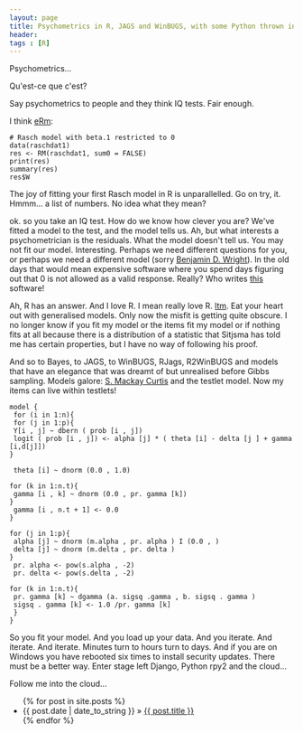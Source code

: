 ```yaml
---
layout: page
title: Psychometrics in R, JAGS and WinBUGS, with some Python thrown in... oh.. and it's in the cloud ...
header: 
tags : [R]
---
```


Psychometrics...

Qu'est-ce que c'est?

Say psychometrics to people and they think IQ tests. Fair enough.

I think <A href="http://cran.r-project.org/web/packages/eRm/eRm.pdf">eRm</A>:

    # Rasch model with beta.1 restricted to 0
    data(raschdat1)
    res <- RM(raschdat1, sum0 = FALSE)
    print(res)
    summary(res)
    res$W

The joy of fitting your first Rasch model in R is unparallelled. Go on try, it. Hmmm... a list of numbers. No idea what they mean?

ok. so you take an IQ test. How do we know how clever you are? We've fitted a model to the test, and the model tells us. Ah, but what interests
a psychometrician is the residuals. What the model doesn't tell us. You may not fit our model. Interesting. Perhaps we need different questions for you, or perhaps we need a different model (sorry <A href="http://www.rasch.org/">Benjamin D. Wright</A>). In the old days that would mean expensive software where you spend days figuring out that 0 is not allowed as a valid response. Really? Who writes <A href="http://www.ssicentral.com/">this</A> software!

Ah, R has an answer. And I love R. I mean really love R. <A href="http://cran.r-project.org/web/packages/ltm/ltm.pdf">ltm</A>. Eat your heart out with generalised models. Only now the misfit is getting quite obscure. I no longer know if you fit my model or the items fit my model or if nothing fits at all because there is a distribution of a statistic that Sitjsma has told me has certain properties, but I have no way of following his proof.

And so to Bayes, to JAGS, to WinBUGS, RJags, R2WinBUGS and models that have an elegance that was dreamt of but unrealised before Gibbs sampling. Models galore: <A href="http://www.jstatsoft.org/v36/c01/paper">S. Mackay Curtis</A> and the testlet model. Now my items can live within testlets!

    model {
     for (i in 1:n){
     for (j in 1:p){
     Y[i , j] ~ dbern ( prob [i , j])
     logit ( prob [i , j]) <- alpha [j] * ( theta [i] - delta [j ] + gamma [i,d[j]])
    }

     theta [i] ~ dnorm (0.0 , 1.0)

    for (k in 1:n.t){
     gamma [i , k] ~ dnorm (0.0 , pr. gamma [k])
    }
     gamma [i , n.t + 1] <- 0.0
    }

    for (j in 1:p){
     alpha [j] ~ dnorm (m.alpha , pr. alpha ) I (0.0 , )
     delta [j] ~ dnorm (m.delta , pr. delta )
    }
     pr. alpha <- pow(s.alpha , -2)
     pr. delta <- pow(s.delta , -2)

    for (k in 1:n.t){
     pr. gamma [k] ~ dgamma (a. sigsq .gamma , b. sigsq . gamma )
     sigsq . gamma [k] <- 1.0 /pr. gamma [k]
     }
    }
  	
So you fit your model. And you load up your data. And you iterate. And iterate. And iterate. Minutes turn to hours turn to days. And if you are on Windows you have rebooted six times to install security updates. There must be a better way. Enter stage left Django, Python rpy2 and the cloud...

Follow me into the cloud...
	
	
<ul class="posts">
  {% for post in site.posts %}
    <li><span>{{ post.date | date_to_string }}</span> &raquo; <a href="{{ post.url }}">{{ post.title }}</a></li>
  {% endfor %}
</ul>


